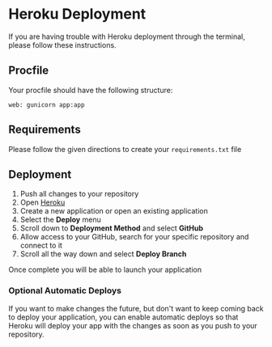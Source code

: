 # Heroku Deployment

If you are having trouble with Heroku deployment through the terminal, please follow these instructions.

## Procfile

Your procfile should have the following structure:

`web: gunicorn app:app`

## Requirements

Please follow the given directions to create your `requirements.txt` file

## Deployment

1. Push all changes to your repository
2. Open [Heroku](heroku.com)
3. Create a new application or open an existing application
4. Select the **Deploy** menu
5. Scroll down to **Deployment Method** and select **GitHub**
6. Allow access to your GitHub, search for your specific repository and connect to it
7. Scroll all the way down and select **Deploy Branch**

Once complete you will be able to launch your application

### Optional Automatic Deploys

If you want to make changes the future, but don't want to keep coming back to deploy your application, you can enable automatic deploys so that Heroku will deploy your app with the changes as soon as you push to your repository.